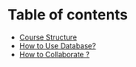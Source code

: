 # Table of contents

* [Course Structure](README.md)
* [How to Use Database?](how-to-use-database.md)
* [How to Collaborate ?](how-to-collaborate.md)

